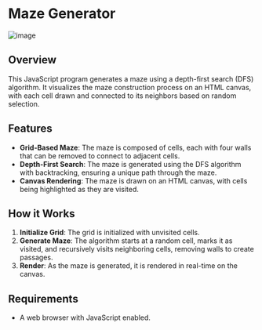 # Maze Generator
![image](https://github.com/user-attachments/assets/87275f7a-7d23-4b97-9d60-d78242d7ea73)

## Overview

This JavaScript program generates a maze using a depth-first search (DFS) algorithm. It visualizes the maze construction process on an HTML canvas, with each cell drawn and connected to its neighbors based on random selection.

## Features

- **Grid-Based Maze**: The maze is composed of cells, each with four walls that can be removed to connect to adjacent cells.
- **Depth-First Search**: The maze is generated using the DFS algorithm with backtracking, ensuring a unique path through the maze.
- **Canvas Rendering**: The maze is drawn on an HTML canvas, with cells being highlighted as they are visited.

## How it Works

1. **Initialize Grid**: The grid is initialized with unvisited cells.
2. **Generate Maze**: The algorithm starts at a random cell, marks it as visited, and recursively visits neighboring cells, removing walls to create passages.
3. **Render**: As the maze is generated, it is rendered in real-time on the canvas.

## Requirements

- A web browser with JavaScript enabled.
